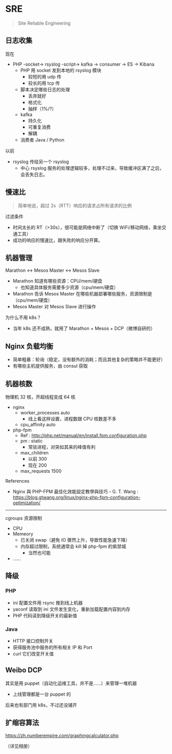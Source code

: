 # SRE

> Site Reliable Engineering

## 日志收集

现在

- PHP -socket-> rsyslog -script-> kafka -> consumer -> ES -> Kibana
    - PHP 用 socket 发到本地的 rsyslog 模块
        - 较短的用 udp 传
        - 较长的用 tcp 传
    - 脚本决定哪些日志的处理
        - 丢弃就好
        - 格式化
        - 抽样（1%/?）
    - kafka
        - 持久化
        - 可重复消费
        - 解耦
    - 消费者 Java / Python

以前

- rsyslog 传给另一个 rsyslog
    - 中心 rsyslog 服务的处理逻辑较多，处理不过来，导致缓冲区满了之后，会丢失日志。

## 慢速比

> 简单地说，超过 2s（RTT）响应的请求占所有请求的比例

过滤条件

- 时间太长的 RT（>30s），很可能是网络中断了（切换 WiFi/移动网络，乘坐交通工具）
- 成功的响应的慢速比，跟失败的响应分开算。

## 机器管理

Marathon <-> Mesos Master <-> Mesos Slave

- Marathon 知道有哪些资源：CPU/mem/硬盘
    - 也知道具体服务需要多少资源（cpu/mem/硬盘）
- Marathon 告诉 Mesos Master 在哪些机器部署哪些服务，资源限制是（cpu/mem/硬盘）
- Mesos Master 对 Mesos Slave 进行操作

为什么不用 k8s？

- 当年 k8s 还不成熟，就用了 Marathon + Mesos + DCP（微博自研的）

## Nginx 负载均衡

- 简单粗暴：轮询（稳定，没有额外的消耗；而且其他复杂的策略并不能更好）
- 有哪些主机提供服务，由 consul 获取

## 机器核数

物理机 32 核，开超线程变成 64 核

- nginx
    - worker_processes auto
        - 线上看这样设置，进程数跟 CPU 核数差不多
    - cpu_affinity auto
- php-fpm
    - Ref : http://php.net/manual/en/install.fpm.configuration.php
    - pm : static
        - 常驻进程，对突如其来的峰值有利
    - max_children
        - 以前 300
        - 现在 200
    - max_requests 1500

References

- Nginx 與 PHP-FPM 最佳化效能設定教學與技巧 - G. T. Wang : https://blog.gtwang.org/linux/nginx-php-fpm-configuration-optimization/

---

cgroups 资源限制

- CPU
- Memeory
    - 已关闭 swap（避免 IO 骤然上升，导致性能急速下降）
    - 内存超过限制，系统通常会 kill 掉 php-fpm 的紫禁城
        - 当然也可能
- ……

## 降级

### PHP

- ini 配置文件用 rsync 推到线上机器
- yaconf 读取到 ini 文件发生变化，重新加载配置内容到内存
- PHP 代码读到降级开关的最新值

### Java

- HTTP 接口控制开关
- 获得服务池中服务的所有相关 IP 和 Port
- curl 它们改变开关值

## Weibo DCP

其实是用 puppet（自动化运维工具，并不是……）来管理一堆机器

- 上线管理都是一台 puppet 的

后来也有部门用 k8s，不过还没铺开

## 扩缩容算法

https://zh.numberempire.com/graphingcalculator.php

（详见相册）
